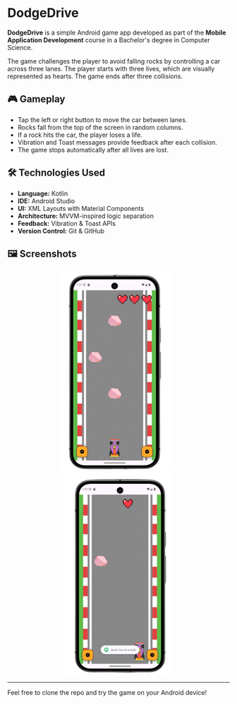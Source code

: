 #  DodgeDrive

**DodgeDrive** is a simple Android game app developed as part of the **Mobile Application Development** course in a Bachelor's degree in Computer Science.

The game challenges the player to avoid falling rocks by controlling a car across three lanes. The player starts with three lives, which are visually represented as hearts. The game ends after three collisions.

## 🎮 Gameplay

- Tap the left or right button to move the car between lanes.
- Rocks fall from the top of the screen in random columns.
- If a rock hits the car, the player loses a life.
- Vibration and Toast messages provide feedback after each collision.
- The game stops automatically after all lives are lost.

## 🛠️ Technologies Used

- **Language:** Kotlin  
- **IDE:** Android Studio  
- **UI:** XML Layouts with Material Components  
- **Architecture:** MVVM-inspired logic separation  
- **Feedback:** Vibration & Toast APIs  
- **Version Control:** Git & GitHub  

## 🖼️ Screenshots

<p align="center">
  <img src="screenshots/Screenshot_1.JPEG" alt="Game Start" width="250"/>
  &nbsp;&nbsp;&nbsp;
  <img src="screenshots/Screenshot_2.JPEG" alt="After Collision" width="250"/>
</p>


---

Feel free to clone the repo and try the game on your Android device!
